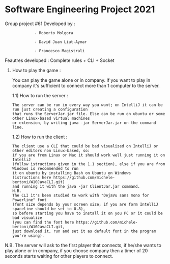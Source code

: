 # Software Engineering Project 2021

Group project #61 
Developed by :   

                 - Roberto Molgora

                 - David Juan Liut-Aymar
                 
                 - Francesco Magistrali
                
Feautres developed : Complete rules + CLI + Socket
                
1) How to play the game : 

    You can play the game alone or in company. If you want to play in company it's sufficient to connect more than 1 computer to the server.
 
    1.1) How to run the server :
   
       The server can be run in every way you want; on IntelliJ it can be run just creating a configuration 
       that runs the ServerJar.jar file. Else can be run on ubuntu or some other Linux-based virtual machines
       or extension, by writing java -jar ServerJar.jar on the command line.
       
   1.2) How to run the client :
   
       The client use a CLI that could be bad visualized on IntelliJ or other editors non Linux-based, so: 
       if you are from Linux or Mac it should work well just running it on IntelliJ 
       (follow istructions given in the 1.1 section), else if you are from Windows is recommended to run 
       it on ubuntu by installing Bash on Ubuntu on Windows 
       (istructions here https://github.com/michele-bertoni/W10JavaCLI.git) 
       and running it with the java -jar ClientJar.jar command.
       N.B.
       The CLI it's been studied to work with "DejaVu sans mono for Powerline" font 
       (font size depends by your screen size; if you are form IntelliJ spaceline should be set to 0.8),
       so before starting you have to install it on you PC or it could be bad visualize 
       (you can find the font here https://github.com/michele-bertoni/W10JavaCLI.git, 
       just download it, run and set it as default font in the program you're using).
       
  N.B.
  The server will ask to the first player that connects, if he/she wants to play alone or in company, if you choose company then a timer of 20 seconds starts waiting for other       players to connect.
